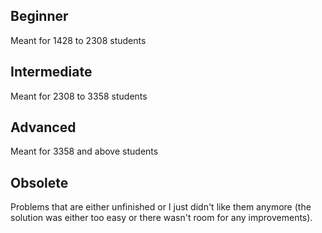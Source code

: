 ## Beginner
Meant for 1428 to 2308 students

## Intermediate
Meant for 2308 to 3358 students

## Advanced
Meant for 3358 and above students

## Obsolete
Problems that are either unfinished or I just didn't like them anymore (the solution was either too easy or there wasn't room for any improvements).
